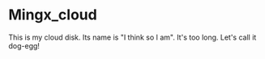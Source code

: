 # Mingx_cloud
This is my cloud disk. Its name is "I think so I am". It's too long. Let's call it dog-egg!
